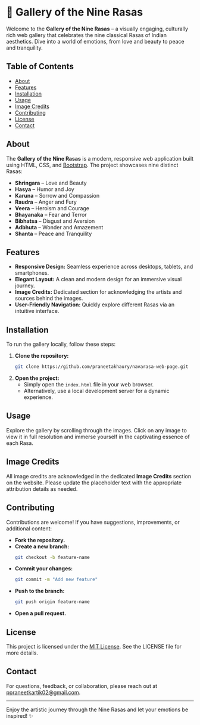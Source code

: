 # 🎨 Gallery of the Nine Rasas

Welcome to the **Gallery of the Nine Rasas** – a visually engaging, culturally rich web gallery that celebrates the nine classical Rasas of Indian aesthetics. Dive into a world of emotions, from love and beauty to peace and tranquility.

## Table of Contents

- [About](#about)
- [Features](#features)
- [Installation](#installation)
- [Usage](#usage)
- [Image Credits](#image-credits)
- [Contributing](#contributing)
- [License](#license)
- [Contact](#contact)

## About

The **Gallery of the Nine Rasas** is a modern, responsive web application built using HTML, CSS, and [Bootstrap](https://getbootstrap.com/). The project showcases nine distinct Rasas:

- **Shringara** – Love and Beauty
- **Hasya** – Humor and Joy
- **Karuna** – Sorrow and Compassion
- **Raudra** – Anger and Fury
- **Veera** – Heroism and Courage
- **Bhayanaka** – Fear and Terror
- **Bibhatsa** – Disgust and Aversion
- **Adbhuta** – Wonder and Amazement
- **Shanta** – Peace and Tranquility

## Features

- **Responsive Design:** Seamless experience across desktops, tablets, and smartphones.
- **Elegant Layout:** A clean and modern design for an immersive visual journey.
- **Image Credits:** Dedicated section for acknowledging the artists and sources behind the images.
- **User-Friendly Navigation:** Quickly explore different Rasas via an intuitive interface.

## Installation

To run the gallery locally, follow these steps:

1. **Clone the repository:**
   ```bash
   git clone https://github.com/praneetakhaury/navarasa-web-page.git
   ```
2. **Open the project:**
   - Simply open the `index.html` file in your web browser.
   - Alternatively, use a local development server for a dynamic experience.

## Usage

Explore the gallery by scrolling through the images. Click on any image to view it in full resolution and immerse yourself in the captivating essence of each Rasa.

## Image Credits

All image credits are acknowledged in the dedicated **Image Credits** section on the website. Please update the placeholder text with the appropriate attribution details as needed.

## Contributing

Contributions are welcome! If you have suggestions, improvements, or additional content:

- **Fork the repository.**
- **Create a new branch:**
  ```bash
  git checkout -b feature-name
  ```
- **Commit your changes:**
  ```bash
  git commit -m "Add new feature"
  ```
- **Push to the branch:**
  ```bash
  git push origin feature-name
  ```
- **Open a pull request.**

## License

This project is licensed under the [MIT License](LICENSE). See the LICENSE file for more details.

## Contact

For questions, feedback, or collaboration, please reach out at [ppraneetkartik02@gmail.com](mailto:ppraneetkartik02@gmail.com).

---

Enjoy the artistic journey through the Nine Rasas and let your emotions be inspired! ✨
